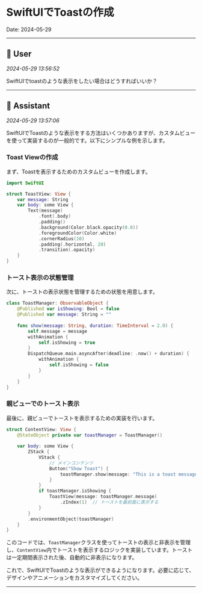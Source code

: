 # SwiftUIでToastの作成

Date: 2024-05-29

---

## 👤 User
*2024-05-29 13:56:52*

SwiftUIでtoastのような表示をしたい場合はどうすればいいか？

---

## 🤖 Assistant
*2024-05-29 13:57:06*

SwiftUIでToastのような表示をする方法はいくつかありますが、カスタムビューを使って実装するのが一般的です。以下にシンプルな例を示します。

### Toast Viewの作成

まず、Toastを表示するためのカスタムビューを作成します。

```swift
import SwiftUI

struct ToastView: View {
    var message: String
    var body: some View {
        Text(message)
            .font(.body)
            .padding()
            .background(Color.black.opacity(0.8))
            .foregroundColor(Color.white)
            .cornerRadius(10)
            .padding(.horizontal, 20)
            .transition(.opacity)
    }
}
```

### トースト表示の状態管理

次に、トーストの表示状態を管理するための状態を用意します。

```swift
class ToastManager: ObservableObject {
    @Published var isShowing: Bool = false
    @Published var message: String = ""
    
    func show(message: String, duration: TimeInterval = 2.0) {
        self.message = message
        withAnimation {
            self.isShowing = true
        }
        DispatchQueue.main.asyncAfter(deadline: .now() + duration) {
            withAnimation {
                self.isShowing = false
            }
        }
    }
}
```

### 親ビューでのトースト表示

最後に、親ビューでトーストを表示するための実装を行います。

```swift
struct ContentView: View {
    @StateObject private var toastManager = ToastManager()
    
    var body: some View {
        ZStack {
            VStack {
                // メインコンテンツ
                Button("Show Toast") {
                    toastManager.show(message: "This is a toast message!")
                }
            }
            if toastManager.isShowing {
                ToastView(message: toastManager.message)
                    .zIndex(1)  // トーストを最前面に表示する
            }
        }
        .environmentObject(toastManager)
    }
}
```

このコードでは、`ToastManager`クラスを使ってトーストの表示と非表示を管理し、`ContentView`内でトーストを表示するロジックを実装しています。トーストは一定期間表示された後、自動的に非表示になります。

これで、SwiftUIでToastのような表示ができるようになります。必要に応じて、デザインやアニメーションをカスタマイズしてください。

---
